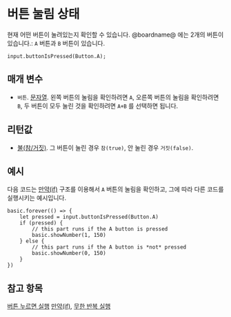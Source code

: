 # 버튼 눌림 상태

현재 어떤 버튼이 눌려있는지 확인할 수 있습니다. @boardname@ 에는 2개의 버튼이 있습니다.: `A` 버튼과 `B` 버튼이 있습니다.

```sig
input.buttonIsPressed(Button.A);
```

## 매개 변수

* `버튼`. [문자열](/types/string). 왼쪽 버튼의 눌림을 확인하려면 `A`, 오른쪽 버튼의 눌림을 확인하려면 `B`, 두 버튼이 모두 눌린 것을 확인하려면 `A+B` 를 선택하면 됩니다.

## 리턴값

* [불(참/거짓)](/blocks/logic/boolean). 그 버튼이 눌린 경우 `참(true)`, 안 눌린 경우 `거짓(false)`.

## 예시

다음 코드는 [만약(if)](/blocks/logic/if) 구조를 이용해서 `A` 버튼의 눌림을 확인하고, 그에 따라 다른 코드를 실행시키는 예시입니다.

```blocks
basic.forever(() => {
    let pressed = input.buttonIsPressed(Button.A)
    if (pressed) {
        // this part runs if the A button is pressed
        basic.showNumber(1, 150)
    } else {
        // this part runs if the A button is *not* pressed
        basic.showNumber(0, 150)
    }
})
```

## 참고 항목

[버튼 누르면 실행](/reference/input/on-button-pressed) [만약(if)](/blocks/logic/if), [무한 반복 실행](/reference/basic/forever)